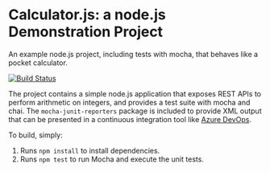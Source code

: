 Calculator.js: a node.js Demonstration Project
==============================================
An example node.js project, including tests with mocha, that behaves like
a pocket calculator.

[![Build Status](https://dev.azure.com/amatthewrjclark0423/Parts%20Unlimited%20(AZ400%20Class)/_apis/build/status/Parts%20Unlimited%20(AZ400%20Class)-ASP.NET-CI?branchName=master)](https://dev.azure.com/amatthewrjclark0423/Parts%20Unlimited%20(AZ400%20Class)/_build/latest?definitionId=4&branchName=master)

The project contains a simple node.js application that exposes REST APIs
to perform arithmetic on integers, and provides a test suite with mocha
and chai.  The `mocha-junit-reporters` package is included to provide XML
output that can be presented in a continuous integration tool like
[Azure DevOps](https://azure.com/devops).

To build, simply:

1. Runs `npm install` to install dependencies.
2. Runs `npm test` to run Mocha and execute the unit tests.

